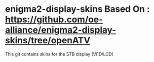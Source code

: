 enigma2-display-skins 
Based On : https://github.com/oe-alliance/enigma2-display-skins/tree/openATV
=====================

This git contains skins for the STB display (VFD/LCD)

